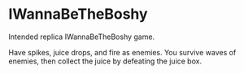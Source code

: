 # IWannaBeTheBoshy


Intended replica IWannaBeTheBoshy game.

Have spikes, juice drops, and fire as enemies. You survive waves of enemies, then collect the juice by defeating the juice box.
